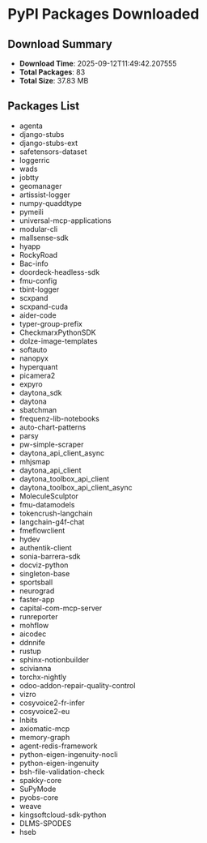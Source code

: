 # PyPI Packages Downloaded

## Download Summary
- **Download Time**: 2025-09-12T11:49:42.207555
- **Total Packages**: 83
- **Total Size**: 37.83 MB

## Packages List
- agenta
- django-stubs
- django-stubs-ext
- safetensors-dataset
- loggerric
- wads
- jobtty
- geomanager
- artissist-logger
- numpy-quaddtype
- pymeili
- universal-mcp-applications
- modular-cli
- mallsense-sdk
- hyapp
- RockyRoad
- Bac-info
- doordeck-headless-sdk
- fmu-config
- tbint-logger
- scxpand
- scxpand-cuda
- aider-code
- typer-group-prefix
- CheckmarxPythonSDK
- dolze-image-templates
- softauto
- nanopyx
- hyperquant
- picamera2
- expyro
- daytona_sdk
- daytona
- sbatchman
- frequenz-lib-notebooks
- auto-chart-patterns
- parsy
- pw-simple-scraper
- daytona_api_client_async
- mhjsmap
- daytona_api_client
- daytona_toolbox_api_client
- daytona_toolbox_api_client_async
- MoleculeSculptor
- fmu-datamodels
- tokencrush-langchain
- langchain-g4f-chat
- fmeflowclient
- hydev
- authentik-client
- sonia-barrera-sdk
- docviz-python
- singleton-base
- sportsball
- neurograd
- faster-app
- capital-com-mcp-server
- runreporter
- mohflow
- aicodec
- ddnnife
- rustup
- sphinx-notionbuilder
- scivianna
- torchx-nightly
- odoo-addon-repair-quality-control
- vizro
- cosyvoice2-fr-infer
- cosyvoice2-eu
- lnbits
- axiomatic-mcp
- memory-graph
- agent-redis-framework
- python-eigen-ingenuity-nocli
- python-eigen-ingenuity
- bsh-file-validation-check
- spakky-core
- SuPyMode
- pyobs-core
- weave
- kingsoftcloud-sdk-python
- DLMS-SPODES
- hseb
